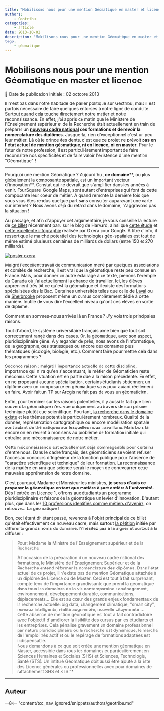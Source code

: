 ```yaml
---
title: "Mobilisons nous pour une mention Géomatique en master et licence"
authors:
    - Geotribu
categories:
    - article
date: 2013-10-02
description: "Mobilisons nous pour une mention Géomatique en master et licence"
tags:
    - géomatique
---
```


# Mobilisons nous pour une mention Géomatique en master et licence

:calendar: Date de publication initiale : 02 octobre 2013

Il n'est pas dans notre habitude de parler politique sur Géotribu, mais il est parfois nécessaire de faire quelques entorses à notre ligne de conduite. Surtout quand cela touche directement notre métier et notre reconnaissance. En effet, j'ai appris ce matin que le Ministère de l'Enseignement supérieur et de la Recherche était actuellement en train de préparer un **[nouveau cadre national](http://www.sauvonsluniversite.com/spip.php?article6280) des formations et de revoir la nomenclature des diplômes**. Jusque-là, rien d'exceptionnel c'est un peu leur métier. Là où je grince des dents, c'est que ce projet ne prévoit **pas en l'état actuel de mention géomatique, ni en licence, ni en master**. Pour le futur de notre profession, il est particulièrement important de faire reconnaître nos spécificités et de faire valoir l'existence d'une mention "Géomatique" !

----

Pourquoi une mention Géomatique ? Aujourd'hui, **ce domaine****, ou plus globalement la composante spatiale, est un important vecteur d'innovation**. Constat qui ne devrait que s'amplifier dans les années à venir. FourSquare, Google Maps, sont autant d'entreprises qui font de cette composante leur coeur de métier. A quand remonte la dernière fois que vous vous êtes rendus quelque part sans consulter auparavant une carte sur internet ? Nous avons déjà du retard dans le domaine, n'aggravons pas la situation !

Au passage, et afin d'appuyer cet argumentaire, je vous conseille la lecture de [ce billet](http://blogs.hbr.org/2013/09/teaching-and-learning-visualiz/) récemment paru sur le blog de Harvard, ainsi que [cette étude](http://www.oxera.com/News---Events/News/January-2013/Oxera-quantifies-the-benefits-of-Geo-services-to-g.aspx) et [cette excellente infographie](http://www.oxera.com/Oxera/media/Oxera/images/Oxera-Geo-Services.jpg) réalisée par Oxera pour Google. À titre d'info, il ressort que le marché potentiel des technologies géo-spatiales est tout de même estimé plusieurs centaines de milliards de dollars (entre 150 et 270 milliards).

[![poster oxera](https://cdn.geotribu.fr/img/articles-blog-rdp/oxera_geoservices_2013.jpg)](http://www.oxera.com/Oxera/media/Oxera/images/Oxera-Geo-Services.jpg "Oxera poster")

Malgré l'excellent travail de communication mené par quelques associations et comités de recherche, il est vrai que la géomatique reste peu connue en France. Mais, pour donner un autre éclairage à ce texte, prenons l'exemple du Canada où j'ai actuellement la chance de travailler. Ici, les élèves apprennent très tôt ce qu'est la géomatique et il existe des formations spécialisées dès le Bac. Certaines universités telles que celle de [Laval](http://www.scg.ulaval.ca/) ou de [Sherbrooke](http://www.usherbrooke.ca/geomatique/) proposent même un cursus complètement dédié à cette manière. Inutile de vous dire l'excellent niveau qu'ont ces élèves en sortie de diplôme.

Comment en sommes-nous arrivés là en France ? J'y vois trois principales raisons.

Tout d'abord, le système universitaire français aime bien que tout soit correctement rangé dans des cases. Or, la géomatique, avec son aspect, pluridisciplinaire gêne. À y regarder de près, nous avons de l'informatique, de la géographie, des statistiques ou encore des domaines plus thématiques (écologie, biologie, etc.). Comment faire pour mettre cela dans les programmes ?

Seconde raison : malgré l'importance actuelle de cette discipline, importance qui n'ira qu'en s'accentuant, le métier de Géomaticien reste méconnu. Cette situation est en partie dûe à la raison précédente. En effet, en ne proposant aucune spécialisation, certains étudiants obtiennent un diplôme avec un composante en géomatique sans pour autant réellement en faire. Avoir fait un TP sur Arcgis ne fait pas de vous un géomaticien.

Enfin, pour terminer sur les raisons potentielles, il y aussi le fait que bien souvent la géomatique n'est vue uniquement au travers de son prisme technique plutôt que scientifique. Pourtant, [la recherche dans le domaine existe](http://ca.wiley.com/WileyCDA/WileyTitle/productCd-EHEP001475.html) et les thèmes potentiels particuliérement nombreux. Qualité de la donnée, représentation cartographique ou encore modélisation spatiale sont autant de thématiques sur lesquelles nous travaillons. Mais bon, là encore on en revient à mon sens au problème de formation initiale qui entraîne une méconnaissance de notre métier.

Cette méconnaissance est actuellement déjà dommageable pour certains d'entre nous. Dans le cadre français, des géomaticiens se voient refuser l'accès au concours d'Ingénieur de la fonction publique pour l'absence de "caractère scientifique et technique" de leur formation. La reconnaissance de la matière en tant que science serait le moyen de contrecarrer cette mauvaise appréhension de notre domaine.

C'est pourquoi, Madame et Monsieur les ministres, **je serais d'avis de proposer la géomatique en tant que matière à part entière à l'université**. Dès l'entrée en Licence 1, offrons aux étudiants un programme pluridisciplinaire et faisons de la géomatique un levier d'innovation. D'autant plus, que dans les [10 professions identifiés comme métiers d'avenirs](http://www.lejdd.fr/Economie/Dix-professions-pour-l-avenir-629181), on retrouve... La géomatique !

Bon, ceci étant dit étant passé, revenons à l'objet principal de ce billet qu'était effectivement ce nouveau cadre, mais surtout [la pétition](http://www.petitionpublique.fr/PeticaoVer.aspx?pi=P2013N44435) initiée par différents grands noms du domaine. N'hésitez pas à la signer et surtout à la diffuser :

> Pour: Madame la Ministre de l'Enseignement supérieur et de la Recherche
>
> À l'occasion de la préparation d'un nouveau cadre national des formations, le Ministère de l'Enseignement Supérieur et de la Recherche entend réformer la nomenclature des diplômes. Dans l'état actuel de ce projet, il n'existe pas de mention Géomatique attachée à un diplôme de Licence ou de Master. Ceci est tout à fait surprenant, compte tenu de l’importance grandissante que prend la géomatique dans tous les domaines de la vie contemporaine : aménagement, environnement, développement durable, communications, déplacements... Elle est au cœur des grands enjeux fondamentaux de la recherche actuelle: big data, changement climatique, "smart city", réseaux intelligents, réalité augmentée, nouvelle citoyenneté ...  
> Cette absence de mention géomatique est tout à fait contradictoire avec l'objectif d'améliorer la lisibilité des cursus par les étudiants et les entreprises. Cela pénalise gravement un domaine professionnel par nature pluridisciplinaire où la recherche est dynamique, le marché de l'emploi très actif et où le repérage de formations adaptées est indispensable.  
> Nous demandons à ce que soit créée une mention géomatique en Master, accessible dans tous les domaines et particulièrement en Sciences Humaines et Sociales (SHS) et Sciences, Technologie, Santé (STS). Un intitulé Géomatique doit aussi être ajouté à la liste des Licence générales ou professionnelles avec pour domaines de rattachement SHS et STS."*

----

## Auteur

--8<-- "content/toc_nav_ignored/snippets/authors/geotribu.md"
